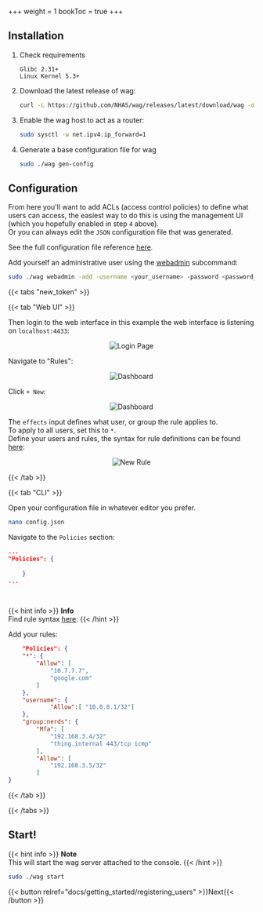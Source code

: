 +++
weight = 1
bookToc = true
+++

## Installation

1. Check requirements
   ```
   Glibc 2.31+
   Linux Kernel 5.3+
   ```

2. Download the latest release of wag:
    ```sh
    curl -L https://github.com/NHAS/wag/releases/latest/download/wag -o wag && chmod +x wag
    ```

3. Enable the wag host to act as a router:
    ```sh
    sudo sysctl -w net.ipv4.ip_forward=1
    ```

4. Generate a base configuration file for wag
    ```sh
    sudo ./wag gen-config
    ```
  
## Configuration
  
From here you'll want to add ACLs (access control policies) to define what users can access, the easiest way to do this is using the management UI (which you hopefully enabled in step `4` above).   
Or you can always edit the `JSON` configuration file that was generated.   
  
See the full configuration file reference [here](/docs/reference/configuration_file).

Add yourself an administrative user using the [webadmin](/docs/reference/cli/#webadmin) subcommand:
```sh
sudo ./wag webadmin -add -username <your_username> -password <password_here>
```

{{< tabs "new_token" >}}

{{< tab "Web UI" >}}

Then login to the web interface in this example the web interface is listening on `localhost:4433`:

<div style="text-align:center">
<img src="/img/show_ui/signin.png" alt="Login Page" class="shadow">
</div>


Navigate to "Rules":  
    
<div style="text-align:center">
<img src="/img/show_ui/dashboard_for_config.png" alt="Dashboard" class="shadow">
</div>

Click `+ New`:
<div style="text-align:center">
<img src="/img/show_ui/rules.png" alt="Dashboard" class="shadow">
</div>

  

The `effects` input defines what user, or group the rule applies to.  
To apply to all users, set this to `*`.  
Define your users and rules, the syntax for rule definitions can be found [here](/docs/reference/policy_rules.md):    
<div style="text-align:center">
<img src="/img/show_ui/rules_dialog.png" alt="New Rule" class="shadow">
</div>

{{< /tab >}}

{{< tab "CLI" >}}

Open your configuration file in whatever editor you prefer. 

```sh
nano config.json
```

Navigate to the `Policies` section:

```json
...
"Policies": {
     
    }
...
```
<br>

{{< hint info >}}
**Info**  
Find rule syntax [here](/docs/reference/policy_rules):
{{< /hint >}}

Add your rules:
```json
    "Policies": {
    "*": {
        "Allow": [
            "10.7.7.7",
            "google.com"
        ]
    },
    "username": {
            "Allow":[ "10.0.0.1/32"]
    },
    "group:nerds": {
        "Mfa": [
            "192.168.3.4/32"
            "thing.internal 443/tcp icmp"
        ],
        "Allow": [
            "192.168.3.5/32"
        ]
}
```

{{< /tab >}}

{{< /tabs >}}

## Start!

{{< hint info >}}
**Note**  
This will start the wag server attached to the console. 
{{< /hint >}}

```sh
sudo ./wag start
```



<div style="float: right;">
{{< button relref="docs/getting_started/registering_users" >}}Next{{< /button >}}
</div>
